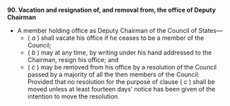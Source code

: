 **90\. Vacation and resignation of, and removal from, the office of Deputy Chairman**

- A member holding office as Deputy Chairman of the Council of States— 
	- ( _a_ ) shall vacate his office if he ceases to be a member of the Council; 
	- ( _b_ ) may at any time, by writing under his hand addressed to the Chairman, resign his office; and 
	- ( _c_ ) may be removed from his office by a resolution of the Council passed by a majority of all the then members of the Council: Provided that no resolution for the purpose of clause ( _c_ ) shall be moved unless at least fourteen days’ notice has been given of the intention to move the resolution.

